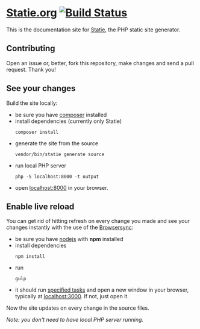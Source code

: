 # [Statie.org](https://www.statie.org) [![Build Status](https://travis-ci.org/crazko/statie-web.svg?branch=master)](https://travis-ci.org/crazko/statie-web)

This is the documentation site for [Statie](https://github.com/Symplify/Statie), the PHP static site generator.

## Contributing

Open an issue or, better, fork this repository, make changes and send a pull request. Thank you!

## See your changes

Build the site locally:

- be sure you have [composer](https://getcomposer.org/) installed
- install dependencies (currently only Statie)
	```
	composer install
	```
- generate the site from the source
	```
	vendor/bin/statie generate source
	```
- run local PHP server
	```
	php -S localhost:8000 -t output
	```
- open [localhost:8000](http://localhost:8000) in your browser.

## Enable live reload

You can get rid of hitting refresh on every change you made and see your changes instantly with the use of the [Browsersync](https://www.browsersync.io/):

- be sure you have [nodejs](https://nodejs.org/) with **npm** installed
- install dependencies
	```
	npm install
	```
- run
	```
	gulp
	```
- it should run [specified tasks](https://github.com/crazko/statie-web/blob/master/gulpfile.js) and open a new window in your browser, typically at [localhost:3000](http://localhost:3000). If not, just open it.

Now the site updates on every change in the source files.

_Note: you don't need to have local PHP server running._
